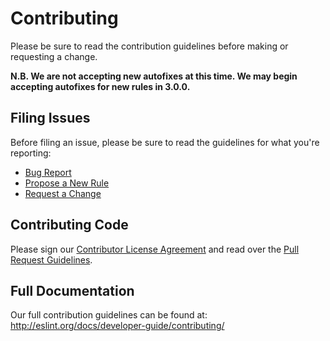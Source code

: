 # Contributing

Please be sure to read the contribution guidelines before making or requesting a change.

**N.B. We are not accepting new autofixes at this time.  We may begin accepting autofixes for new rules in 3.0.0.**

## Filing Issues

Before filing an issue, please be sure to read the guidelines for what you're reporting:

* [Bug Report](http://eslint.org/docs/developer-guide/contributing/reporting-bugs)
* [Propose a New Rule](http://eslint.org/docs/developer-guide/contributing/new-rules)
* [Request a Change](http://eslint.org/docs/developer-guide/contributing/changes)

## Contributing Code

Please sign our [Contributor License Agreement](http://eslint.org/cla) and read over the [Pull Request Guidelines](http://eslint.org/docs/developer-guide/contributing/pull-requests).

## Full Documentation

Our full contribution guidelines can be found at:
http://eslint.org/docs/developer-guide/contributing/
